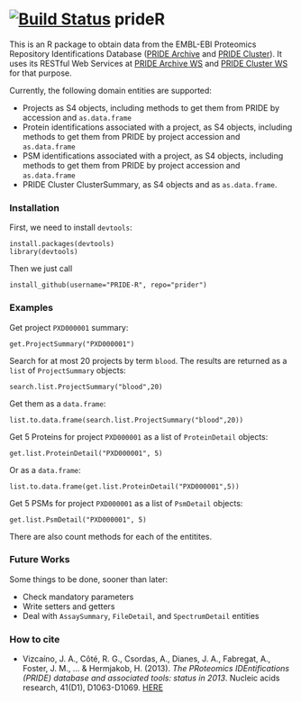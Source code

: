 [![Build Status](https://travis-ci.org/PRIDE-R/prideR.svg)](https://travis-ci.org/PRIDE-R/prideR)
prideR
======

This is an R package to obtain data from the EMBL-EBI Proteomics Repository Identifications Database ([PRIDE Archive](http://www.ebi.ac.uk/pride/archive/) and [PRIDE Cluster](http://wwwdev.ebi.ac.uk/pride/cluster)). It uses its RESTful Web Services at [PRIDE Archive WS](http://www.ebi.ac.uk/pride/ws/archive/) and [PRIDE Cluster WS](http://wwwdev.ebi.ac.uk/pride/ws/archive) for that purpose.  

Currently, the following domain entities are supported:  

* Projects as S4 objects, including methods to get them from PRIDE by accession and `as.data.frame`  
* Protein identifications associated with a project, as S4 objects, including methods to get them from PRIDE by project accession and `as.data.frame`  
* PSM identifications associated with a project, as S4 objects, including methods to get them from PRIDE by project accession and `as.data.frame`  
* PRIDE Cluster ClusterSummary, as S4 objects and as `as.data.frame`.  

### Installation  

First, we need to install `devtools`:  

    install.packages(devtools)
    library(devtools)
   
Then we just call  

    install_github(username="PRIDE-R", repo="prider")

### Examples  

Get project `PXD000001` summary:  

    get.ProjectSummary("PXD000001")

Search for at most 20 projects by term `blood`. The results are returned as a `list` of `ProjectSummary` objects:  

    search.list.ProjectSummary("blood",20)

Get them as a `data.frame`:  

    list.to.data.frame(search.list.ProjectSummary("blood",20))

Get 5 Proteins for project `PXD000001` as a list of `ProteinDetail` objects:  

    get.list.ProteinDetail("PXD000001", 5)

Or as a `data.frame`:  

    list.to.data.frame(get.list.ProteinDetail("PXD000001",5))

Get 5 PSMs for project `PXD000001` as a list of `PsmDetail` objects:  

    get.list.PsmDetail("PXD000001", 5)

There are also count methods for each of the entitites.  

### Future Works  

Some things to be done, sooner than later:  

- Check mandatory parameters  
- Write setters and getters  
- Deal with `AssaySummary`, `FileDetail`, and `SpectrumDetail` entities  

### How to cite

* Vizcaíno, J. A., Côté, R. G., Csordas, A., Dianes, J. A., Fabregat, A., Foster, J. M., ... & Hermjakob, H. (2013). *The PRoteomics IDEntifications (PRIDE) database and associated tools: status in 2013*. Nucleic acids research, 41(D1), D1063-D1069. [HERE](http://www.nature.com/nbt/journal/v32/n3/full/nbt.2839.html)  

